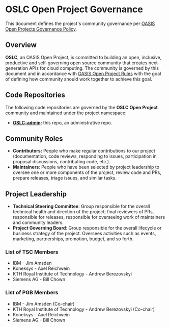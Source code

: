 # OSLC Open Project Governance

This document defines the project's community governance per [OASIS Open Projects Governance Policy](https://github.com/oasis-open-projects/documentation/blob/master/policy/project-governance.md).

## Overview

**OSLC**, an OASIS Open Project, is committed to building an open, inclusive, productive and self-governing open source community that creates next-generation APIs for cloud computing. The community is governed by this document and in accordance with [OASIS Open Project Rules](../board-docs/open-projects-rules.md) with the goal of defining how community should work together to achieve this goal.

## Code Repositories

The following code repositories are governed by the **OSLC Open Project** community and maintained under the project namespace:

* **[OSLC-admin]():** this repo, an administrative repo.

## Community Roles

* **Contributors:** People who make regular contributions to our project (documentation, code reviews, responding to issues, participation in proposal discussions, contributing code, etc.).
* **Maintainers**: People who have been selected by project leadership to oversee one or more components of the project, review code and PRs, prepare releases, triage issues, and similar tasks.

## Project Leadership

* **Technical Steering Committee**: Group responsible for the overall technical health and direction of the project; final reviewers of PRs, responsible for releases, responsible for overseeing work of maintainers and community leaders.
* **Project Governing Board**: Group responsible for the overall lifecycle or business strategy of the project. Oversees activities such as events, marketing, partnerships, promotion, budget, and so forth.

### List of TSC Members

* IBM - Jim Amsden
* Koneksys - Axel Reichwein
* KTH Royal Institute of Technology - Andrew Berezovskyi
* Siemens AG - Bill Chown

### List of PGB Members

* IBM - Jim Amsden (Co-chair)
* KTH Royal Institute of Technology - Andrew Berezovskyi (Co-chair)
* Koneksys - Axel Reichwein
* Siemens AG - Bill Chown
